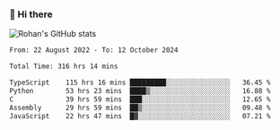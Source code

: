 ### 👋 Hi there 

<!--
**rohznmdev/rohznmdev** is a ✨ _special_ ✨ repository because its `README.md` (this file) appears on your GitHub profile.

Here are some ideas to get you started:

- 🔭 I’m currently working on ...
- 🌱 I’m currently learning Ruby and Ruby on Rails
- 👯 I’m looking to collaborate on ...
- 🤔 I’m looking for help with ...
- 💬 Ask me about ...
- 📫 How to reach me: ...
- 😄 Pronouns: ...
- ⚡ Fun fact: ...
-->
![Rohan's GitHub stats](https://github-readme-stats.vercel.app/api?username=rohznmdev&theme=dark&show_icons=true)

<!--START_SECTION:waka-->

```txt
From: 22 August 2022 - To: 12 October 2024

Total Time: 316 hrs 14 mins

TypeScript    115 hrs 16 mins █████████░░░░░░░░░░░░░░░░   36.45 %
Python        53 hrs 23 mins  ████▒░░░░░░░░░░░░░░░░░░░░   16.88 %
C             39 hrs 59 mins  ███░░░░░░░░░░░░░░░░░░░░░░   12.65 %
Assembly      29 hrs 59 mins  ██▒░░░░░░░░░░░░░░░░░░░░░░   09.48 %
JavaScript    22 hrs 47 mins  █▓░░░░░░░░░░░░░░░░░░░░░░░   07.21 %
```

<!--END_SECTION:waka-->
